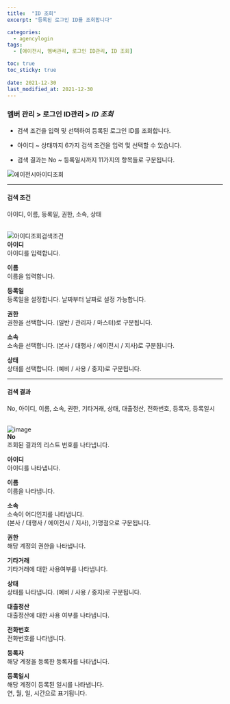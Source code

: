 ```yaml
---
title:  "ID 조회"
excerpt: "등록된 로그인 ID를 조회합니다"

categories:
  - agencylogin
tags:
  - [에이전시, 멤버관리, 로그인 ID관리, ID 조회]

toc: true
toc_sticky: true
 
date: 2021-12-30
last_modified_at: 2021-12-30
---
```

### 멤버 관리 > 로그인 ID관리 > *ID 조회*
- 검색 조건을 입력 및 선택하여 등록된 로그인 ID를 조회합니다.

- 아이디 ~ 상태까지 6가지 검색 조건을 입력 및 선택할 수 있습니다.

- 검색 결과는 No ~ 등록일시까지 11가지의 항목들로 구분됩니다.

![에이전시아이디조회](https://user-images.githubusercontent.com/95394003/147540804-5ea774ea-d6af-44bf-85b9-99a1e2424f7c.png)
<br>

---

#### 검색 조건
아이디, 이름, 등록일, 권한, 소속, 상태<br>
<br>

![아이디조회검색조건](https://user-images.githubusercontent.com/95394003/146885311-b63104fc-ad9a-4f81-8c9d-363fb430c48e.jpeg)<br>
**아이디**<br>
아이디를 입력합니다.

**이름**<br>
이름을 입력합니다.

**등록일**<br>
등록일을 설정합니다. 날짜부터 날짜로 설정 가능합니다.

**권한**<br>
권한을 선택합니다. (일반 / 관리자 / 마스터)로 구분됩니다.

**소속**<br>
소속을 선택합니다. (본사 / 대행사 / 에이전시 / 지사)로 구분됩니다.

**상태**<br>
상태를 선택합니다. (예비 / 사용 / 중지)로 구분됩니다.
<br>

---

#### 검색 결과
No, 아이디, 이름, 소속, 권한, 기타거래, 상태, 대출정산, 전화번호, 등록자, 등록일시<br>
<br>

![image](https://user-images.githubusercontent.com/95394003/147541226-6a04fd54-4733-4400-a7d8-b180ae21344d.png)<br>
**No**<br>
조회된 결과의 리스트 번호를 나타냅니다.

**아이디**<br>
아이디를 나타냅니다.

**이름**<br>
이름을 나타냅니다.

**소속**<br>
소속이 어디인지를 나타냅니다.<br>
(본사 / 대행사 / 에이전시 / 지사), 가맹점으로 구분됩니다.

**권한**<br>
해당 계정의 권한을 나타냅니다.

**기타거래**<br>
기타거래에 대한 사용여부를 나타냅니다.

**상태**<br>
상태를 나타냅니다. (예비 / 사용 / 중지)로 구분됩니다.

**대출정산**<br>
대출정산에 대한 사용 여부를 나타냅니다.

**전화번호**<br>
전화번호를 나타냅니다.

**등록자**<br>
해당 계정을 등록한 등록자를 나타냅니다.

**등록일시**<br>
해당 계정이 등록된 일시를 나타냅니다.<br>연, 월, 일, 시간으로 표기됩니다.